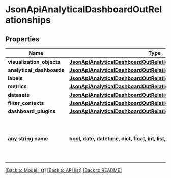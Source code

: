 # JsonApiAnalyticalDashboardOutRelationships


## Properties
Name | Type | Description | Notes
------------ | ------------- | ------------- | -------------
**visualization_objects** | [**JsonApiAnalyticalDashboardOutRelationshipsVisualizationObjects**](JsonApiAnalyticalDashboardOutRelationshipsVisualizationObjects.md) |  | [optional] 
**analytical_dashboards** | [**JsonApiAnalyticalDashboardOutRelationshipsAnalyticalDashboards**](JsonApiAnalyticalDashboardOutRelationshipsAnalyticalDashboards.md) |  | [optional] 
**labels** | [**JsonApiAnalyticalDashboardOutRelationshipsLabels**](JsonApiAnalyticalDashboardOutRelationshipsLabels.md) |  | [optional] 
**metrics** | [**JsonApiAnalyticalDashboardOutRelationshipsMetrics**](JsonApiAnalyticalDashboardOutRelationshipsMetrics.md) |  | [optional] 
**datasets** | [**JsonApiAnalyticalDashboardOutRelationshipsDatasets**](JsonApiAnalyticalDashboardOutRelationshipsDatasets.md) |  | [optional] 
**filter_contexts** | [**JsonApiAnalyticalDashboardOutRelationshipsFilterContexts**](JsonApiAnalyticalDashboardOutRelationshipsFilterContexts.md) |  | [optional] 
**dashboard_plugins** | [**JsonApiAnalyticalDashboardOutRelationshipsDashboardPlugins**](JsonApiAnalyticalDashboardOutRelationshipsDashboardPlugins.md) |  | [optional] 
**any string name** | **bool, date, datetime, dict, float, int, list, str, none_type** | any string name can be used but the value must be the correct type | [optional]

[[Back to Model list]](../README.md#documentation-for-models) [[Back to API list]](../README.md#documentation-for-api-endpoints) [[Back to README]](../README.md)


